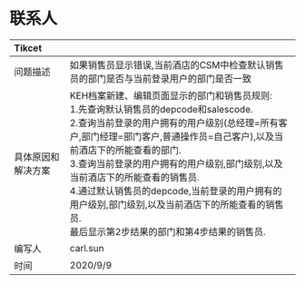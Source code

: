 # 联系人

| Tikcet             |                                                              |
| :----------------- | :----------------------------------------------------------- |
| 问题描述           | 如果销售员显示错误,当前酒店的CSM中检查默认销售员的部门是否与当前登录用户的部门是否一致 |
| 具体原因和解决方案 | KEH档案新建、编辑页面显示的部门和销售员规则: <br>1.先查询默认销售员的depcode和salescode. <br>2.查询当前登录的用户拥有的用户级别(总经理=所有客户,部门经理=部门客户,普通操作员=自己客户),以及当前酒店下的所能查看的部门. <br>3.查询当前登录的用户拥有的用户级别,部门级别,以及当前酒店下的所能查看的销售员. <br>4.通过默认销售员的depcode,当前登录的用户拥有的用户级别,部门级别,以及当前酒店下的所能查看的销售员.<br>最后显示第2步结果的部门和第4步结果的销售员. |
| 编写人             | carl.sun                                                     |
| 时间               | 2020/9/9                                                     |

